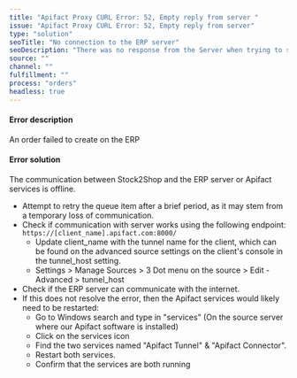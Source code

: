 ```yaml
---
title: "Apifact Proxy CURL Error: 52, Empty reply from server "
issue: "Apifact Proxy CURL Error: 52, Empty reply from server"
type: "solution"
seoTitle: "No connection to the ERP server"
seoDescription: "There was no response from the Server when trying to send an Order from Stock2Shop."
source: ""
channel: ""
fulfillment: ""
process: "orders"
headless: true
--- 
```


#### Error description
An order failed to create on the ERP

#### Error solution
The communication between Stock2Shop and the ERP server or Apifact services is offline.

- Attempt to retry the queue item after a brief period, as it may stem from a temporary loss of communication. 
- Check if communication with server works using the following endpoint:  `https://[client_name].apifact.com:8000/` 
    - Update client_name with the tunnel name for the client, which can be found on the advanced source settings on the client's console in the tunnel_host setting. 
    - Settings > Manage Sources > 3 Dot menu on the source > Edit - Advanced > tunnel_host 
- Check if the ERP server can communicate with the internet. 
- If this does not resolve the error, then the Apifact services would likely need to be restarted:
    - Go to Windows search and type in "services" (On the source server where our Apifact software is installed)
    - Click on the services icon
    - Find the two services named "Apifact Tunnel" & "Apifact Connector".
    - Restart both services.
    - Confirm that the services are both running

